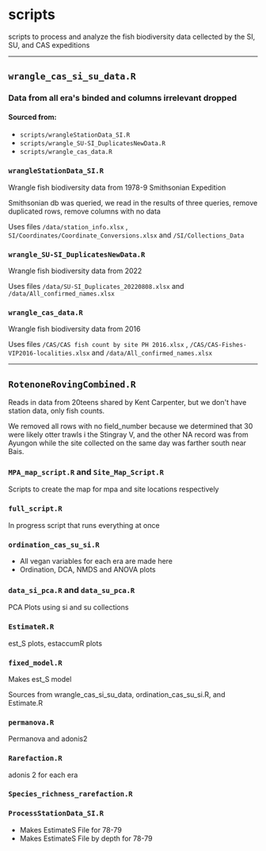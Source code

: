 # scripts

scripts to process and analyze the fish biodiversity data cellected by the SI, SU, and CAS expeditions

---


## `wrangle_cas_si_su_data.R`

### Data from all era's binded and columns irrelevant dropped
#### Sourced from:
*   `scripts/wrangleStationData_SI.R`
*   `scripts/wrangle_SU-SI_DuplicatesNewData.R`
*   `scripts/wrangle_cas_data.R`


### `wrangleStationData_SI.R`
Wrangle fish biodiversity data from 1978-9 Smithsonian Expedition

Smithsonian db was queried, we read in the results of three queries, remove duplicated rows, remove columns with no data

Uses files `/data/station_info.xlsx` , `SI/Coordinates/Coordinate_Conversions.xlsx` and `/SI/Collections_Data`


### `wrangle_SU-SI_DuplicatesNewData.R`
Wrangle fish biodiversity data from 2022

Uses files `/data/SU-SI_Duplicates_20220808.xlsx` and `/data/All_confirmed_names.xlsx`


### `wrangle_cas_data.R`
Wrangle fish biodiversity data from 2016

Uses files `/CAS/CAS fish count by site PH 2016.xlsx` , `/CAS/CAS-Fishes-VIP2016-localities.xlsx` and `/data/All_confirmed_names.xlsx`


---

## `RotenoneRovingCombined.R`

Reads in data from 20teens shared by Kent Carpenter, but we don't have station data, only fish counts.



We removed all rows with no field_number because we determined that 30 were likely otter trawls i the Stingray V, and the other NA record was from Ayungon while the site collected on the same day was farther south near Bais.

### `MPA_map_script.R` and `Site_Map_Script.R`

Scripts to create the map for mpa and site locations respectively

### `full_script.R` 

In progress script that runs everything at once

### `ordination_cas_su_si.R`

* All vegan variables for each era are made here
* Ordination, DCA, NMDS and ANOVA plots

### `data_si_pca.R` and `data_su_pca.R`

PCA Plots using si and su collections

### `EstimateR.R`

est_S plots, estaccumR plots

### `fixed_model.R`

Makes est_S model

Sources from wrangle_cas_si_su_data, ordination_cas_su_si.R, and Estimate.R

### `permanova.R`

Permanova and adonis2

### `Rarefaction.R`
adonis 2 for each era

### `Species_richness_rarefaction.R`



### `ProcessStationData_SI.R`
* Makes EstimateS File for 78-79
* Makes EstimateS File by depth for 78-79
